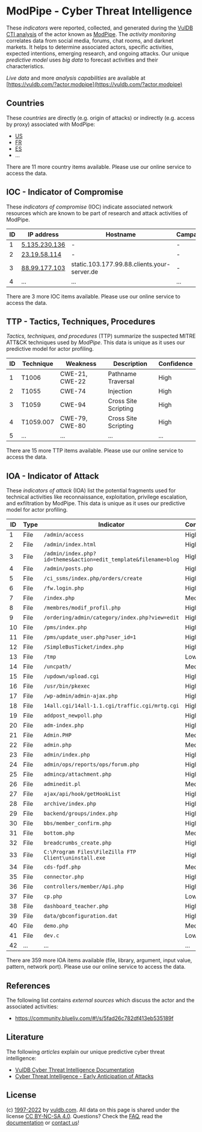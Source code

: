 # ModPipe - Cyber Threat Intelligence

These _indicators_ were reported, collected, and generated during the [VulDB CTI analysis](https://vuldb.com/?kb.cti) of the actor known as [ModPipe](https://vuldb.com/?actor.modpipe). The _activity monitoring_ correlates data from social media, forums, chat rooms, and darknet markets. It helps to determine associated actors, specific activities, expected intentions, emerging research, and ongoing attacks. Our unique _predictive model_ uses _big data_ to forecast activities and their characteristics.

_Live data_ and more _analysis capabilities_ are available at [https://vuldb.com/?actor.modpipe](https://vuldb.com/?actor.modpipe)

## Countries

These _countries_ are directly (e.g. origin of attacks) or indirectly (e.g. access by proxy) associated with ModPipe:

* [US](https://vuldb.com/?country.us)
* [FR](https://vuldb.com/?country.fr)
* [ES](https://vuldb.com/?country.es)
* ...

There are 11 more country items available. Please use our online service to access the data.

## IOC - Indicator of Compromise

These _indicators of compromise_ (IOC) indicate associated network resources which are known to be part of research and attack activities of ModPipe.

ID | IP address | Hostname | Campaign | Confidence
-- | ---------- | -------- | -------- | ----------
1 | [5.135.230.136](https://vuldb.com/?ip.5.135.230.136) | - | - | High
2 | [23.19.58.114](https://vuldb.com/?ip.23.19.58.114) | - | - | High
3 | [88.99.177.103](https://vuldb.com/?ip.88.99.177.103) | static.103.177.99.88.clients.your-server.de | - | High
4 | ... | ... | ... | ...

There are 3 more IOC items available. Please use our online service to access the data.

## TTP - Tactics, Techniques, Procedures

_Tactics, techniques, and procedures_ (TTP) summarize the suspected MITRE ATT&CK techniques used by _ModPipe_. This data is unique as it uses our predictive model for actor profiling.

ID | Technique | Weakness | Description | Confidence
-- | --------- | -------- | ----------- | ----------
1 | T1006 | CWE-21, CWE-22 | Pathname Traversal | High
2 | T1055 | CWE-74 | Injection | High
3 | T1059 | CWE-94 | Cross Site Scripting | High
4 | T1059.007 | CWE-79, CWE-80 | Cross Site Scripting | High
5 | ... | ... | ... | ...

There are 15 more TTP items available. Please use our online service to access the data.

## IOA - Indicator of Attack

These _indicators of attack_ (IOA) list the potential fragments used for technical activities like reconnaissance, exploitation, privilege escalation, and exfiltration by ModPipe. This data is unique as it uses our predictive model for actor profiling.

ID | Type | Indicator | Confidence
-- | ---- | --------- | ----------
1 | File | `/admin/access` | High
2 | File | `/admin/index.html` | High
3 | File | `/admin/index.php?id=themes&action=edit_template&filename=blog` | High
4 | File | `/admin/posts.php` | High
5 | File | `/ci_ssms/index.php/orders/create` | High
6 | File | `/fw.login.php` | High
7 | File | `/index.php` | Medium
8 | File | `/membres/modif_profil.php` | High
9 | File | `/ordering/admin/category/index.php?view=edit` | High
10 | File | `/pms/index.php` | High
11 | File | `/pms/update_user.php?user_id=1` | High
12 | File | `/SimpleBusTicket/index.php` | High
13 | File | `/tmp` | Low
14 | File | `/uncpath/` | Medium
15 | File | `/updown/upload.cgi` | High
16 | File | `/usr/bin/pkexec` | High
17 | File | `/wp-admin/admin-ajax.php` | High
18 | File | `14all.cgi/14all-1.1.cgi/traffic.cgi/mrtg.cgi` | High
19 | File | `addpost_newpoll.php` | High
20 | File | `adm-index.php` | High
21 | File | `Admin.PHP` | Medium
22 | File | `admin.php` | Medium
23 | File | `admin/index.php` | High
24 | File | `admin/ops/reports/ops/forum.php` | High
25 | File | `admincp/attachment.php` | High
26 | File | `adminedit.pl` | Medium
27 | File | `ajax/api/hook/getHookList` | High
28 | File | `archive/index.php` | High
29 | File | `backend/groups/index.php` | High
30 | File | `bbs/member_confirm.php` | High
31 | File | `bottom.php` | Medium
32 | File | `breadcrumbs_create.php` | High
33 | File | `C:\Program Files\FileZilla FTP Client\uninstall.exe` | High
34 | File | `cds-fpdf.php` | Medium
35 | File | `connector.php` | High
36 | File | `controllers/member/Api.php` | High
37 | File | `cp.php` | Low
38 | File | `dashboard_teacher.php` | High
39 | File | `data/gbconfiguration.dat` | High
40 | File | `demo.php` | Medium
41 | File | `dev.c` | Low
42 | ... | ... | ...

There are 359 more IOA items available (file, library, argument, input value, pattern, network port). Please use our online service to access the data.

## References

The following list contains _external sources_ which discuss the actor and the associated activities:

* https://community.blueliv.com/#!/s/5fad26c782df413eb535189f

## Literature

The following _articles_ explain our unique predictive cyber threat intelligence:

* [VulDB Cyber Threat Intelligence Documentation](https://vuldb.com/?kb.cti)
* [Cyber Threat Intelligence - Early Anticipation of Attacks](https://www.scip.ch/en/?labs.20201022)

## License

(c) [1997-2022](https://vuldb.com/?kb.changelog) by [vuldb.com](https://vuldb.com/?kb.about). All data on this page is shared under the license [CC BY-NC-SA 4.0](https://creativecommons.org/licenses/by-nc-sa/4.0/). Questions? Check the [FAQ](https://vuldb.com/?kb.faq), read the [documentation](https://vuldb.com/?kb) or [contact us](https://vuldb.com/?contact)!
